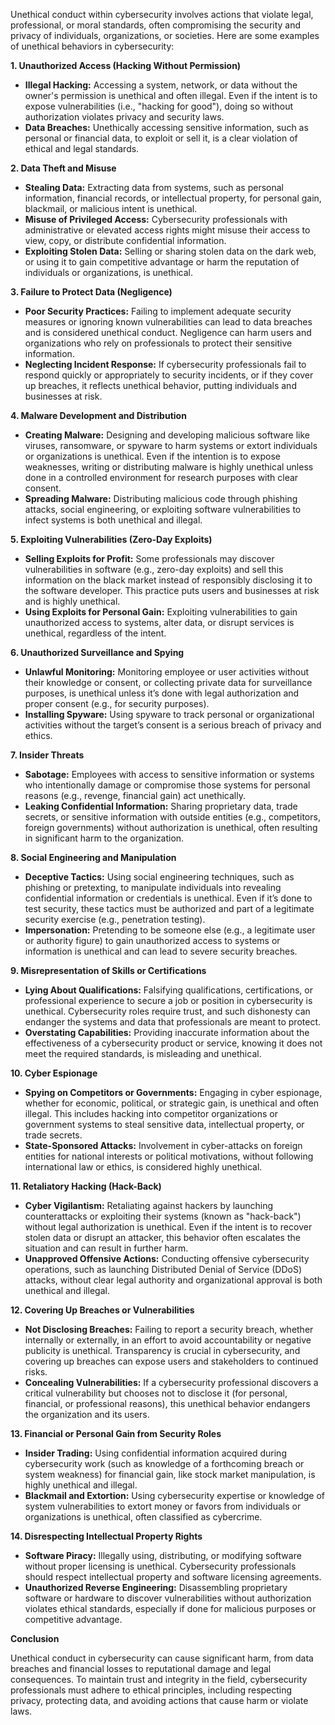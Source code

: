 Unethical conduct within cybersecurity involves actions that violate legal, professional, or moral standards, often compromising the security and privacy of individuals, organizations, or societies. Here are some examples of unethical behaviors in cybersecurity:

<b>1. Unauthorized Access (Hacking Without Permission) </b>

* **Illegal Hacking:** Accessing a system, network, or data without the owner's permission is unethical and often illegal. Even if the intent is to expose vulnerabilities (i.e., "hacking for good"), doing so without authorization violates privacy and security laws.
* **Data Breaches:** Unethically accessing sensitive information, such as personal or financial data, to exploit or sell it, is a clear violation of ethical and legal standards.

<b>2. Data Theft and Misuse </b>

* **Stealing Data:** Extracting data from systems, such as personal information, financial records, or intellectual property, for personal gain, blackmail, or malicious intent is unethical.
* **Misuse of Privileged Access:** Cybersecurity professionals with administrative or elevated access rights might misuse their access to view, copy, or distribute confidential information.
* **Exploiting Stolen Data:** Selling or sharing stolen data on the dark web, or using it to gain competitive advantage or harm the reputation of individuals or organizations, is unethical.

<b>3. Failure to Protect Data (Negligence) </b>

* **Poor Security Practices:** Failing to implement adequate security measures or ignoring known vulnerabilities can lead to data breaches and is considered unethical conduct. Negligence can harm users and organizations who rely on professionals to protect their sensitive information.
* **Neglecting Incident Response:** If cybersecurity professionals fail to respond quickly or appropriately to security incidents, or if they cover up breaches, it reflects unethical behavior, putting individuals and businesses at risk.

<b>4. Malware Development and Distribution </b>

* **Creating Malware:** Designing and developing malicious software like viruses, ransomware, or spyware to harm systems or extort individuals or organizations is unethical. Even if the intention is to expose weaknesses, writing or distributing malware is highly unethical unless done in a controlled environment for research purposes with clear consent.
* **Spreading Malware:** Distributing malicious code through phishing attacks, social engineering, or exploiting software vulnerabilities to infect systems is both unethical and illegal.

<b>5. Exploiting Vulnerabilities (Zero-Day Exploits) </b>

* **Selling Exploits for Profit:** Some professionals may discover vulnerabilities in software (e.g., zero-day exploits) and sell this information on the black market instead of responsibly disclosing it to the software developer. This practice puts users and businesses at risk and is highly unethical.
* **Using Exploits for Personal Gain:** Exploiting vulnerabilities to gain unauthorized access to systems, alter data, or disrupt services is unethical, regardless of the intent.

<b>6. Unauthorized Surveillance and Spying </b>

* **Unlawful Monitoring:** Monitoring employee or user activities without their knowledge or consent, or collecting private data for surveillance purposes, is unethical unless it’s done with legal authorization and proper consent (e.g., for security purposes).
* **Installing Spyware:** Using spyware to track personal or organizational activities without the target’s consent is a serious breach of privacy and ethics.

<b>7. Insider Threats </b>

* **Sabotage:** Employees with access to sensitive information or systems who intentionally damage or compromise those systems for personal reasons (e.g., revenge, financial gain) act unethically.
* **Leaking Confidential Information:** Sharing proprietary data, trade secrets, or sensitive information with outside entities (e.g., competitors, foreign governments) without authorization is unethical, often resulting in significant harm to the organization.

<b>8. Social Engineering and Manipulation </b>

* **Deceptive Tactics:** Using social engineering techniques, such as phishing or pretexting, to manipulate individuals into revealing confidential information or credentials is unethical. Even if it’s done to test security, these tactics must be authorized and part of a legitimate security exercise (e.g., penetration testing).
* **Impersonation:** Pretending to be someone else (e.g., a legitimate user or authority figure) to gain unauthorized access to systems or information is unethical and can lead to severe security breaches.

<b>9. Misrepresentation of Skills or Certifications </b>

* **Lying About Qualifications:** Falsifying qualifications, certifications, or professional experience to secure a job or position in cybersecurity is unethical. Cybersecurity roles require trust, and such dishonesty can endanger the systems and data that professionals are meant to protect.
* **Overstating Capabilities:** Providing inaccurate information about the effectiveness of a cybersecurity product or service, knowing it does not meet the required standards, is misleading and unethical.

<b>10. Cyber Espionage </b>

* **Spying on Competitors or Governments:** Engaging in cyber espionage, whether for economic, political, or strategic gain, is unethical and often illegal. This includes hacking into competitor organizations or government systems to steal sensitive data, intellectual property, or trade secrets.
* **State-Sponsored Attacks:** Involvement in cyber-attacks on foreign entities for national interests or political motivations, without following international law or ethics, is considered highly unethical.

<b>11. Retaliatory Hacking (Hack-Back) </b>

* **Cyber Vigilantism:** Retaliating against hackers by launching counterattacks or exploiting their systems (known as "hack-back") without legal authorization is unethical. Even if the intent is to recover stolen data or disrupt an attacker, this behavior often escalates the situation and can result in further harm.
* **Unapproved Offensive Actions:** Conducting offensive cybersecurity operations, such as launching Distributed Denial of Service (DDoS) attacks, without clear legal authority and organizational approval is both unethical and illegal.

<b>12. Covering Up Breaches or Vulnerabilities </b>

* **Not Disclosing Breaches:** Failing to report a security breach, whether internally or externally, in an effort to avoid accountability or negative publicity is unethical. Transparency is crucial in cybersecurity, and covering up breaches can expose users and stakeholders to continued risks.
* **Concealing Vulnerabilities:** If a cybersecurity professional discovers a critical vulnerability but chooses not to disclose it (for personal, financial, or professional reasons), this unethical behavior endangers the organization and its users.

<b>13. Financial or Personal Gain from Security Roles </b>

* **Insider Trading:** Using confidential information acquired during cybersecurity work (such as knowledge of a forthcoming breach or system weakness) for financial gain, like stock market manipulation, is highly unethical and illegal.
* **Blackmail and Extortion:** Using cybersecurity expertise or knowledge of system vulnerabilities to extort money or favors from individuals or organizations is unethical, often classified as cybercrime.

<b>14. Disrespecting Intellectual Property Rights </b>

* **Software Piracy:** Illegally using, distributing, or modifying software without proper licensing is unethical. Cybersecurity professionals should respect intellectual property and software licensing agreements.
* **Unauthorized Reverse Engineering:** Disassembling proprietary software or hardware to discover vulnerabilities without authorization violates ethical standards, especially if done for malicious purposes or competitive advantage.

<b>Conclusion </b>

Unethical conduct in cybersecurity can cause significant harm, from data breaches and financial losses to reputational damage and legal consequences. To maintain trust and integrity in the field, cybersecurity professionals must adhere to ethical principles, including respecting privacy, protecting data, and avoiding actions that cause harm or violate laws.

